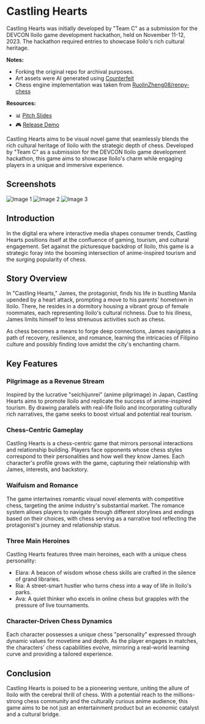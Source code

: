 # Castling Hearts
Castling Hearts was initially developed by "Team C" as a submission for the DEVCON Iloilo game development hackathon, held on November 11-12, 2023.
The hackathon required entries to showcase Iloilo's rich cultural heritage.

**Notes:**
- Forking the original repo for archival purposes.
- Art assets were AI generated using [Counterfeit](https://huggingface.co/gsdf/Counterfeit-V2.5)
- Chess engine implementation was taken from [RuolinZheng08/renpy-chess](https://github.com/RuolinZheng08/renpy-chess)

**Resources:**
- 📊 [Pitch Slides](https://docs.google.com/presentation/d/1te4FwlFS4HbT_-0oiMfFDHeknSCRzlY0/edit?usp=sharing&ouid=117803998659852147765&rtpof=true&sd=true)  
- 🎮 [Release Demo](https://github.com/gcsiscar/dev-gauntlet-team-c/releases)  

Castling Hearts aims to be visual novel game that seamlessly blends the rich cultural heritage of Iloilo with the strategic depth of chess. Developed by "Team C" as a submission for the DEVCON Iloilo game development hackathon, this game aims to showcase Iloilo's charm while engaging players in a unique and immersive experience.

## Screenshots
![Image 1](https://i.imgur.com/GiZ53eb.png)
![Image 2](https://i.imgur.com/bHpDhoa.jpeg) 
![Image 3](https://i.imgur.com/cJ23JsG.png)

## Introduction

In the digital era where interactive media shapes consumer trends, Castling Hearts positions itself at the confluence of gaming, tourism, and cultural engagement. Set against the picturesque backdrop of Iloilo, this game is a strategic foray into the booming intersection of anime-inspired tourism and the surging popularity of chess.

## Story Overview

In "Castling Hearts," James, the protagonist, finds his life in bustling Manila upended by a heart attack, prompting a move to his parents' hometown in Iloilo. There, he resides in a dormitory housing a vibrant group of female roommates, each representing Iloilo's cultural richness. Due to his illness, James limits himself to less strenuous activities such as chess.

As chess becomes a means to forge deep connections, James navigates a path of recovery, resilience, and romance, learning the intricacies of Filipino culture and possibly finding love amidst the city's enchanting charm.

## Key Features

### Pilgrimage as a Revenue Stream
Inspired by the lucrative "seichijunrei" (anime pilgrimage) in Japan, Castling Hearts aims to promote Iloilo and replicate the success of anime-inspired tourism. By drawing parallels with real-life Iloilo and incorporating culturally rich narratives, the game seeks to boost virtual and potential real tourism.

### Chess-Centric Gameplay
Castling Hearts is a chess-centric game that mirrors personal interactions and relationship building. Players face opponents whose chess styles correspond to their personalities and how well they know James. Each character's profile grows with the game, capturing their relationship with James, interests, and backstory.

### Waifuism and Romance
The game intertwines romantic visual novel elements with competitive chess, targeting the anime industry's substantial market. The romance system allows players to navigate through different storylines and endings based on their choices, with chess serving as a narrative tool reflecting the protagonist's journey and relationship status.

### Three Main Heroines
Castling Hearts features three main heroines, each with a unique chess personality:
- Elara: A beacon of wisdom whose chess skills are crafted in the silence of grand libraries.
- Ria: A street-smart hustler who turns chess into a way of life in Iloilo's parks.
- Ava: A quiet thinker who excels in online chess but grapples with the pressure of live tournaments.

### Character-Driven Chess Dynamics
Each character possesses a unique chess "personality" expressed through dynamic values for movetime and depth. As the player engages in matches, the characters' chess capabilities evolve, mirroring a real-world learning curve and providing a tailored experience.

## Conclusion

Castling Hearts is poised to be a pioneering venture, uniting the allure of Iloilo with the cerebral thrill of chess. With a potential reach to the millions-strong chess community and the culturally curious anime audience, this game aims to be not just an entertainment product but an economic catalyst and a cultural bridge.




